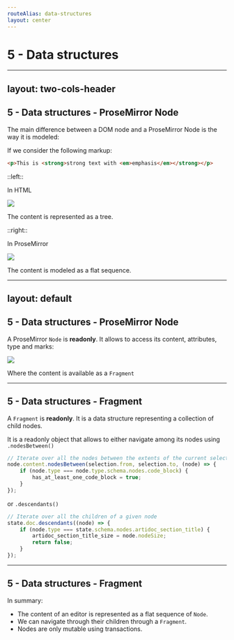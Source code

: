 ```yaml
---
routeAlias: data-structures
layout: center
---
```


# 5 - Data structures

---
layout: two-cols-header
---

## 5 - Data structures - ProseMirror Node

The main difference between a DOM node and a ProseMirror Node is the way it is modeled:

If we consider the following markup:

```html
<p>This is <strong>strong text with <em>emphasis</em></strong></p>
```

::left::

In HTML

<img src="/img/html-node.png" style="max-height: 95%"/>

The content is represented as a tree.

::right::

In ProseMirror

<img src="/img/prose-mirror-node.png" style="max-height: 95%"/>

The content is modeled as a flat sequence.

---
layout: default
---

## 5 - Data structures - ProseMirror Node

A ProseMirror `Node` is **readonly**. It allows to access its content, attributes, type and marks:

<img src="/img/node-instance.png" class="mx-auto"/>

Where the content is available as a `Fragment`

---

## 5 - Data structures - Fragment

A `Fragment` is **readonly**. It is a data structure representing a collection of child nodes.

It is a readonly object that allows to either navigate among its nodes using `.nodesBetween()`
```ts
// Iterate over all the nodes between the extents of the current selection to detect the presence of code blocks.
node.content.nodesBetween(selection.from, selection.to, (node) => {
    if (node.type === node.type.schema.nodes.code_block) {
        has_at_least_one_code_block = true;
    }
});
```

or `.descendants()`

```ts
// Iterate over all the children of a given node
state.doc.descendants((node) => {
    if (node.type === state.schema.nodes.artidoc_section_title) {
        artidoc_section_title_size = node.nodeSize;
        return false;
    }
});
```

---

## 5 - Data structures - Fragment

In summary:
- The content of an editor is represented as a flat sequence of `Node`.
- We can navigate through their children through a `Fragment`.
- Nodes are only mutable using transactions.
